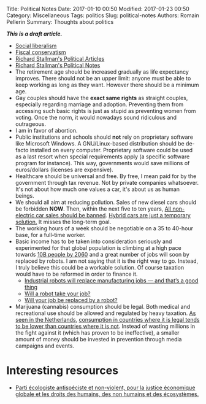 Title: Political Notes 
Date: 2017-01-10 00:50
Modified: 2017-01-23 00:50
Category: Miscellaneous
Tags: politics
Slug: political-notes
Authors: Romain Pellerin
Summary: Thoughts about politics

***This is a draft article.***

- [Social liberalism](https://en.wikipedia.org/wiki/Social_liberalism)
- [Fiscal conservatism](https://en.wikipedia.org/wiki/Fiscal_conservatism)
- [Richard Stallman's Political Articles](https://stallman.org/#politics)
- [Richard Stallman's Political Notes](https://www.stallman.org/archives/2016-nov-feb.html)
- The retirement age should be increased gradually as life expectancy improves. There should not be an upper limit: anyone must be able to keep working as long as they want. However there should be a minimum age.
- Gay couples should have the **exact same rights** as straight couples, especially regarding marriage and adoption. Preventing them from accessing such basic rights is just as stupid as preventing women from voting. Once the norm, it would nowadays sound ridiculous and outrageous.
- I am in favor of abortion.
- Public institutions and schools should **not** rely on proprietary software like Microsoft Windows. A GNU/Linux-based distribution should be de-facto installed on every computer. Proprietary software could be used as a last resort when special requirements apply (a specific software program for instance). This way, governments would save millions of euros/dollars (licenses are expensive).
- Healthcare should be universal and free. By free, I mean paid for by the government through tax revenue. Not by private companies whatsoever. It's not about how much one values a car, it's about us as human beings.
- We should all aim at reducing pollution. Sales of new diesel cars should be forbidden **NOW**. Then, within the next five to ten years, [All non-electric car sales should be banned](http://www.ibtimes.co.uk/netherlands-wants-ban-non-electric-car-sales-by-2025-1576071). [Hybrid cars are just a temporary solution.](http://www.pcmag.com/article2/0,2817,2423424,00.asp) It misses the long-term goal.
- The working hours of a week should be negotiable on a 35 to 40-hour base, for a full-time worker.
- Basic income has to be taken into consideration seriously and experimented for that global population is climbing at a high pace towards [10B people by 2060](https://esa.un.org/unpd/wpp/Graphs/Probabilistic/POP/TOT/) and a great number of jobs will soon by replaced by robots. I am not saying that it is the right way to go. Instead, I truly believe this could be a workable solution. Of course taxation would have to be reformed in order to finance it.
    - [Industrial robots will replace manufacturing jobs — and that’s a good thing](https://techcrunch.com/2016/10/09/industrial-robots-will-replace-manufacturing-jobs-and-thats-a-good-thing/)
    - [Will a robot take your job?](http://www.bbc.com/news/technology-34066941)
    - [Will your job be replaced by a robot?](https://www.replacedbyrobot.info/)
- Marijuana (cannabis) consumption should be legal. Both medical and recreational use should be allowed and regulated by heavy taxation. [As seen in the Netherlands](http://www.reuters.com/article/idUSL5730185), [consumption in countries where it is legal tends to be lower than countries where it is not](http://news.berkeley.edu/2011/09/13/lessons-from-dutch-cannabis-system/). Instead of wasting millions in the fight against it (which has proven to be ineffective), a smaller amount of money should be invested in prevention through media campaigns and events.

# Interesting resources

- [Parti écologiste antispéciste et non-violent, pour la justice économique globale et les droits des humains, des non humains et des écosystèmes.](https://rev-parti.fr/base-programmatique/)
